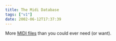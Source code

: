 ```yaml
---
title: The Midi Database
tags: ["v1"]
date: 2002-06-12T17:37:39
---
```


More [MIDI files][1] than you could ever need (or want).

[1]: http://www.mididb.com/ "The Midi Database"
